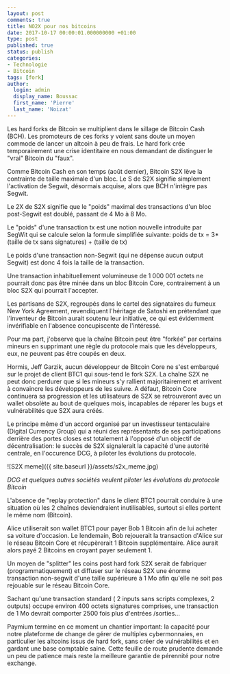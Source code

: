 ```yaml
---
layout: post
comments: true
title: NO2X pour nos bitcoins
date: 2017-10-17 00:00:01.000000000 +01:00
type: post
published: true
status: publish
categories:
- Technologie
- Bitcoin
tags: [fork]
author:
  login: admin
  display_name: Boussac
  first_name: 'Pierre'
  last_name: 'Noizat'
---
```



Les hard forks de Bitcoin se multiplient dans le sillage de Bitcoin Cash (BCH). 
Les promoteurs de ces forks y voient sans doute un moyen commode de lancer un altcoin à peu de frais.
Le hard fork crée temporairement une crise identitaire en nous demandant de distinguer le "vrai" Bitcoin du "faux".

Comme Bitcoin Cash en son temps (août dernier), Bitcoin S2X lève la contrainte de taille maximale d'un bloc.
Le S de S2X signifie simplement l'activation de Segwit, désormais acquise, alors que BCH n'intègre pas Segwit.

Le 2X de S2X signifie que le "poids" maximal des transactions d'un bloc post-Segwit est doublé, passant de 4 Mo à 8 Mo.

Le "poids" d'une transaction tx est une notion nouvelle introduite par SegWit qui se calcule selon la formule simplifiée suivante: poids de tx = 3* (taille de tx sans signatures) + (taille de tx)

Le poids d'une transaction non-Segwit (qui ne dépense aucun output Segwit) est donc 4 fois la taille de la transaction.

Une transaction inhabituellement volumineuse de 1 000 001 octets ne pourrait donc pas être minée dans un bloc Bitcoin Core, contrairement à un bloc S2X qui pourrait l'accepter.

Les partisans de S2X, regroupés dans le cartel des signataires du fumeux New York Agreement, revendiquent l'héritage de Satoshi en prétendant que l'inventeur de Bitcoin aurait soutenu leur initiative, ce qui est évidemment invérifiable en l'absence concupiscente de l'intéressé.

Pour ma part, j'observe que la chaîne Bitcoin peut être "forkée" par certains mineurs en supprimant une règle du protocole mais que les développeurs, eux, ne peuvent pas être coupés en deux.

Hormis, Jeff Garzik, aucun développeur de Bitcoin Core ne s'est embarqué sur le projet de client BTC1 qui sous-tend le fork S2X.
La chaîne S2X ne peut donc perdurer que si les mineurs s'y rallient majoritairement et arrivent à convaincre les développeurs de les suivre.
A défaut, Bitcoin Core continuera sa progression et les utilisateurs de S2X se retrouveront avec un wallet obsolète au bout de quelques mois, incapables de réparer les bugs et vulnérabilités que S2X aura créés.

Le principe même d'un accord organisé par un investisseur tentaculaire (Digital Currency Group) qui a réuni des représentants de ses participations derrière des portes closes est totalement à l'opposé d'un objectif de décentralisation: le succès de S2X signalerait la capacité d'une autorité centrale, en l'occurence DCG, à piloter les évolutions du protocole.

![S2X meme]({{ site.baseurl }}/assets/s2x_meme.jpg)

_DCG et quelques autres sociétés veulent piloter les évolutions du protocole Bitcoin_

L'absence de "replay protection" dans le client BTC1 pourrait conduire à une situation où les 2 chaînes deviendraient inutilisables, surtout si elles portent le même nom (Bitcoin). 

Alice utiliserait son wallet BTC1 pour payer Bob 1 Bitcoin afin de lui acheter sa voiture d'occasion. Le lendemain, Bob rejouerait la transaction d'Alice sur le réseau Bitcoin Core et récupèrerait 1 Bitcoin supplémentaire. Alice aurait alors payé 2 Bitcoins en croyant payer seulement 1.

Un moyen de "splitter" les coins post hard fork S2X serait de fabriquer (programmatiquement) et diffuser sur le réseau S2X une énorme transaction non-segwit d'une taille supérieure à 1 Mo afin qu'elle ne soit pas rejouable sur le réseau Bitcoin Core. 

Sachant qu'une transaction standard ( 2 inputs sans scripts complexes, 2 outputs) occupe environ 400 octets signatures comprises, une transaction de 1 Mo devrait comporter 2500 fois plus d'entrées /sorties...

Paymium termine en ce moment un chantier important: la capacité pour notre plateforme de change de gérer de multiples cybermonnaies, en particulier les altcoins issus de hard fork, sans créer de vulnérabilités et en gardant une base comptable saine. Cette feuille de route prudente demande un peu de patience mais reste la meilleure garantie de pérennité pour notre exchange.